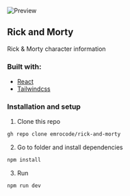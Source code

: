 ![Preview]
## Rick and Morty
Rick & Morty character information
### Built with:
- [React]
- [Tailwindcss]
### Installation and setup
1. Clone this repo
```bash
gh repo clone emrocode/rick-and-morty
```
2. Go to folder and install dependencies
```bash
npm install
```
3. Run
```bash
npm run dev
```

[Preview]: https://user-images.githubusercontent.com/92260849/193290105-acffa967-cce8-49ec-8b6d-d70e025ba5b0.png
[React]: https://react.dev/
[Tailwindcss]: https://tailwindcss.com/
